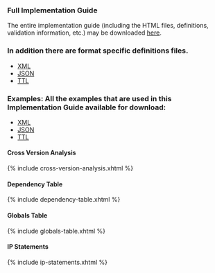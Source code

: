 ### Full Implementation Guide

The entire implementation guide (including the HTML files, definitions, validation information, etc.) may be downloaded [here](full-ig.zip).

### In addition there are format specific definitions files. 

* [XML](definitions.xml.zip)
* [JSON](definitions.json.zip)
* [TTL](definitions.ttl.zip)
 
### Examples:  All the examples that are used in this Implementation Guide available for download:

* [XML](examples.xml.zip)
* [JSON](examples.json.zip)
* [TTL](examples.ttl.zip)

<div class="new-content" markdown="1">

#### Cross Version Analysis

{% include cross-version-analysis.xhtml %}

#### Dependency Table

{% include dependency-table.xhtml %}

#### Globals Table

{% include globals-table.xhtml %}

#### IP Statements

{% include ip-statements.xhtml %}

</div>